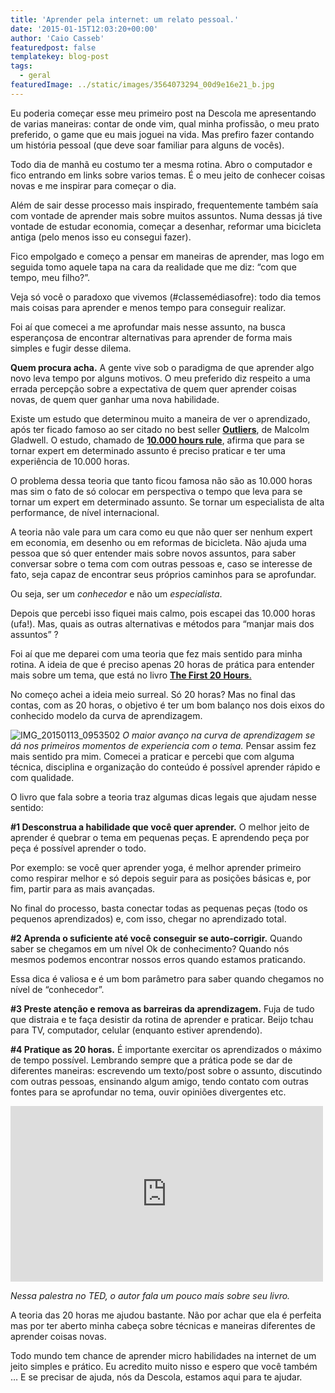 ```yaml
---
title: 'Aprender pela internet: um relato pessoal.'
date: '2015-01-15T12:03:20+00:00'
author: 'Caio Casseb'
featuredpost: false
templatekey: blog-post
tags:
  - geral
featuredImage: ../static/images/3564073294_00d9e16e21_b.jpg
---
```


Eu poderia começar esse meu primeiro post na Descola me apresentando de varias maneiras: contar de onde vim, qual minha profissão, o meu prato preferido, o game que eu mais joguei na vida. Mas prefiro fazer contando um história pessoal (que deve soar familiar para alguns de vocês).

Todo dia de manhã eu costumo ter a mesma rotina. Abro o computador e fico entrando em links sobre varios temas. É o meu jeito de conhecer coisas novas e me inspirar para começar o dia.

Além de sair desse processo mais inspirado, frequentemente também saía com vontade de aprender mais sobre muitos assuntos. Numa dessas já tive vontade de estudar economia, começar a desenhar, reformar uma bicicleta antiga (pelo menos isso eu consegui fazer).

Fico empolgado e começo a pensar em maneiras de aprender, mas logo em seguida tomo aquele tapa na cara da realidade que me diz: “com que tempo, meu filho?”.

Veja só você o paradoxo que vivemos (#classemédiasofre): todo dia temos mais coisas para aprender e menos tempo para conseguir realizar.

Foi aí que comecei a me aprofundar mais nesse assunto, na busca esperançosa de encontrar alternativas para aprender de forma mais simples e fugir desse dilema.

**Quem procura acha.**
A gente vive sob o paradigma de que aprender algo novo leva tempo por alguns motivos. O meu preferido diz respeito a uma errada percepção sobre a expectativa de quem quer aprender coisas novas, de quem quer ganhar uma nova habilidade.

Existe um estudo que determinou muito a maneira de ver o aprendizado, após ter ficado famoso ao ser citado no best seller [**Outliers**](http://www.livrariacultura.com.br/p/fora-de-serie-outliers-2653185), de Malcolm Gladwell. O estudo, chamado de [**10.000 hours rule**](http://gladwell.com/outliers/the-10000-hour-rule/), afirma que para se tornar expert em determinado assunto é preciso praticar e ter uma experiência de 10.000 horas.

O problema dessa teoria que tanto ficou famosa não são as 10.000 horas mas sim o fato de só colocar em perspectiva o tempo que leva para se tornar um expert em determinado assunto. Se tornar um especialista de alta performance, de nível internacional.

A teoria não vale para um cara como eu que não quer ser nenhum expert em economia, em desenho ou em reformas de bicicleta. Não ajuda uma pessoa que só quer entender mais sobre novos assuntos, para saber conversar sobre o tema com com outras pessoas e, caso se interesse de fato, seja capaz de encontrar seus próprios caminhos para se aprofundar.

Ou seja, ser um _conhecedor_ e não um _especialista_.

Depois que percebi isso fiquei mais calmo, pois escapei das 10.000 horas (ufa!). Mas, quais as outras alternativas e métodos para “manjar mais dos assuntos” ?

Foi aí que me deparei com uma teoria que fez mais sentido para minha rotina. A ideia de que é preciso apenas 20 horas de prática para entender mais sobre um tema, que está no livro [**The First 20 Hours**.](http://first20hours.com/)

No começo achei a ideia meio surreal. Só 20 horas? Mas no final das contas, com as 20 horas, o objetivo é ter um bom balanço nos dois eixos do conhecido modelo da curva de aprendizagem.

![IMG_20150113_0953502](http://s3-sa-east-1.amazonaws.com/drops-cdn/drops-new/wp-content/uploads/2015/01/15120320/IMG_20150113_0953502-1024x768.jpg)
_O maior avanço na curva de aprendizagem se dá nos primeiros momentos de experiencia com o tema._
Pensar assim fez mais sentido pra mim. Comecei a praticar e percebi que com alguma técnica, disciplina e organização do conteúdo é possível aprender rápido e com qualidade.

O livro que fala sobre a teoria traz algumas dicas legais que ajudam nesse sentido:

**\#1 Desconstrua a habilidade que você quer aprender.**
O melhor jeito de aprender é quebrar o tema em pequenas peças. E aprendendo peça por peça é possível aprender o todo.

Por exemplo: se você quer aprender yoga, é melhor aprender primeiro como respirar melhor e só depois seguir para as posições básicas e, por fim, partir para as mais avançadas.

No final do processo, basta conectar todas as pequenas peças (todo os pequenos aprendizados) e, com isso, chegar no aprendizado total.

**\#2 Aprenda o suficiente até você conseguir se auto-corrigir.**
Quando saber se chegamos em um nível Ok de conhecimento? Quando nós mesmos podemos encontrar nossos erros quando estamos praticando.

Essa dica é valiosa e é um bom parâmetro para saber quando chegamos no nível de “conhecedor”.

**\#3 Preste atenção e remova as barreiras da aprendizagem.**
Fuja de tudo que distraia e te faça desistir da rotina de aprender e praticar. Beijo tchau para TV, computador, celular (enquanto estiver aprendendo).

**\#4 Pratique as 20 horas.**
É importante exercitar os aprendizados o máximo de tempo possível. Lembrando sempre que a prática pode se dar de diferentes maneiras: escrevendo um texto/post sobre o assunto, discutindo com outras pessoas, ensinando algum amigo, tendo contato com outras fontes para se aprofundar no tema, ouvir opiniões divergentes etc.

<iframe allow="accelerometer; autoplay; clipboard-write; encrypted-media; gyroscope; picture-in-picture" allowfullscreen="" frameborder="0" height="281" loading="lazy" src="https://www.youtube.com/embed/5MgBikgcWnY?start=10&feature=oembed" title="The first 20 hours -- how to learn anything | Josh Kaufman | TEDxCSU" width="500"></iframe>

_Nessa palestra no TED, o autor fala um pouco mais sobre seu livro._

A teoria das 20 horas me ajudou bastante. Não por achar que ela é perfeita mas por ter aberto minha cabeça sobre técnicas e maneiras diferentes de aprender coisas novas.

Todo mundo tem chance de aprender micro habilidades na internet de um jeito simples e prático. Eu acredito muito nisso e espero que você também … E se precisar de ajuda, nós da Descola, estamos aqui para te ajudar.
